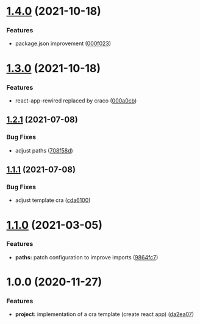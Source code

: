 # [1.4.0](https://github.com/lucas-eduardo/cra-template-pandora/compare/v1.3.0...v1.4.0) (2021-10-18)


### Features

* package.json improvement ([000f023](https://github.com/lucas-eduardo/cra-template-pandora/commit/000f0239afd77ea0c665c005b85f48f63651c299))

# [1.3.0](https://github.com/lucas-eduardo/cra-template-pandora/compare/v1.2.1...v1.3.0) (2021-10-18)


### Features

* react-app-rewired replaced by craco ([000a0cb](https://github.com/lucas-eduardo/cra-template-pandora/commit/000a0cbcf62d512b4b5bf3b59286d1fae5e1d09c))

## [1.2.1](https://github.com/lucas-eduardo/cra-template-pandora/compare/v1.2.0...v1.2.1) (2021-07-08)


### Bug Fixes

* adjust paths ([708f58d](https://github.com/lucas-eduardo/cra-template-pandora/commit/708f58d385382336a4665d1ef727703e94eb113f))

## [1.1.1](https://github.com/lucas-eduardo/cra-template-pandora/compare/v1.1.0...v1.1.1) (2021-07-08)


### Bug Fixes

* adjust template cra ([cda6100](https://github.com/lucas-eduardo/cra-template-pandora/commit/cda61004d9c911e6383e5fd3f90b83602a365eac))

# [1.1.0](https://github.com/lucas-eduardo/cra-template-pandora/compare/v1.0.0...v1.1.0) (2021-03-05)


### Features

* **paths:** patch configuration to improve imports ([9864fc7](https://github.com/lucas-eduardo/cra-template-pandora/commit/9864fc7624722df3e75b8c536c7f5824e66e38cc))

# 1.0.0 (2020-11-27)


### Features

* **project:** implementation of a cra template (create react app) ([da2ea07](https://github.com/lucas-eduardo/cra-template-pandora/commit/da2ea07cfa5dc75b38aeee3a49058d519d3fd093))
